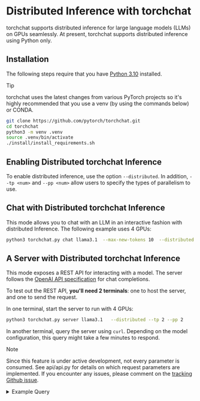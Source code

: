 # Distributed Inference with torchchat

torchchat supports distributed inference for large language models (LLMs) on GPUs seamlessly. 
At present, torchchat supports distributed inference using Python only.

## Installation
The following steps require that you have [Python 3.10](https://www.python.org/downloads/release/python-3100/) installed.

> [!TIP]
> torchchat uses the latest changes from various PyTorch projects so it's highly recommended that you use a venv (by using the commands below) or CONDA.

[skip default]: begin
```bash
git clone https://github.com/pytorch/torchchat.git
cd torchchat
python3 -m venv .venv
source .venv/bin/activate
./install/install_requirements.sh
```
[skip default]: end

[shell default]: ./install/install_requirements.sh

## Enabling Distributed torchchat Inference

To enable distributed inference, use the option `--distributed`.  In addition, `--tp <num>` and `--pp <num>` 
allow users to specify the types of parallelism to use.

<!--
[skip default]: begin
## Generate output (requires testing and review by mreso)

To generate output using distributed inference with 4 GPUs, you can use:
```
python3  torchchat.py generate llama3.1   --distributed --tp 2 --pp 2 --prompt "write me a story about a boy and his bear"
```
[skip default]: end
-->

## Chat with Distributed torchchat Inference

This mode allows you to chat with an LLM in an interactive fashion with distributed Inference.  The following example uses 4 GPUs:

[skip default]: begin
```bash
python3 torchchat.py chat llama3.1  --max-new-tokens 10  --distributed --tp 2 --pp 2
```
[skip default]: end


## A Server with Distributed torchchat Inference

This mode exposes a REST API for interacting with a model.
The server follows the [OpenAI API specification](https://platform.openai.com/docs/api-reference/chat) for chat completions.

To test out the REST API, **you'll need 2 terminals**: one to host the server, and one to send the request.

In one terminal, start the server to run with 4 GPUs:

[skip default]: begin

```bash
python3 torchchat.py server llama3.1   --distributed --tp 2 --pp 2
```
[skip default]: end

<!--
[shell default]: python3 torchchat.py server llama3.1 --distributed --tp 2 --pp 2 & server_pid=$! ; sleep 180 # wait for server to be ready to accept requests
-->

In another terminal, query the server using `curl`. Depending on the model configuration, this query might take a few minutes to respond.

> [!NOTE]
> Since this feature is under active development, not every parameter is consumed. See api/api.py for details on
> which request parameters are implemented. If you encounter any issues, please comment on the [tracking Github issue](https://github.com/pytorch/torchchat/issues/973).

<details>
<summary>Example Query</summary>

Setting `stream` to "true" in the request emits a response in chunks. If `stream` is unset or not "true", then the client will await the full response from the server.

**Example Input + Output**

```
curl http://127.0.0.1:5000/v1/chat/completions \
  -H "Content-Type: application/json" \
  -d '{
    "model": "llama3.1",
    "stream": "true",
    "max_tokens": 200,
    "messages": [
      {
        "role": "system",
        "content": "You are a helpful assistant."
      },
      {
        "role": "user",
        "content": "Hello!"
      }
    ]
  }'
```
[skip default]: begin
```
{"response":" I'm a software developer with a passion for building innovative and user-friendly applications. I have experience in developing web and mobile applications using various technologies such as Java, Python, and JavaScript. I'm always looking for new challenges and opportunities to learn and grow as a developer.\n\nIn my free time, I enjoy reading books on computer science and programming, as well as experimenting with new technologies and techniques. I'm also interested in machine learning and artificial intelligence, and I'm always looking for ways to apply these concepts to real-world problems.\n\nI'm excited to be a part of the developer community and to have the opportunity to share my knowledge and experience with others. I'm always happy to help with any questions or problems you may have, and I'm looking forward to learning from you as well.\n\nThank you for visiting my profile! I hope you find my information helpful and interesting. If you have any questions or would like to discuss any topics, please feel free to reach out to me. I"}
```

[skip default]: end

<!--
[shell default]: kill ${server_pid}
-->

</details>

[end default]: end
